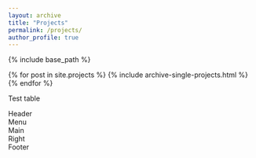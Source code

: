 ```yaml
---
layout: archive
title: "Projects"
permalink: /projects/
author_profile: true
---
```


{% include base_path %}

{% for post in site.projects %} {% include archive-single-projects.html %} {% endfor %}

Test table

<div class="grid-container">
  <div class="item1">Header</div>
  <div class="item2">Menu</div>
  <div class="item3">Main</div>  
  <div class="item4">Right</div>
  <div class="item5">Footer</div>
</div>
